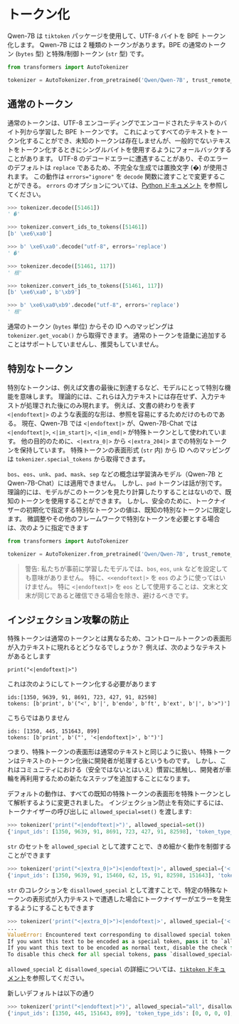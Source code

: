 # トークン化

Qwen-7B は `tiktoken` パッケージを使用して、UTF-8 バイトを BPE トークン化します。
Qwen-7B には 2 種類のトークンがあります。BPE の通常のトークン (`bytes` 型) と特殊/制御トークン (`str` 型) です。

```python
from transformers import AutoTokenizer

tokenizer = AutoTokenizer.from_pretrained('Qwen/Qwen-7B', trust_remote_code=True)
```

## 通常のトークン

通常のトークンは、UTF-8 エンコーディングでエンコードされたテキストのバイト列から学習した BPE トークンです。
これによってすべてのテキストをトークン化することができ、未知のトークンは存在しませんが、一般的でないテキストをトークン化するときにシングルバイトを使用するようにフォールバックすることがあります。
UTF-8 のデコードエラーに遭遇することがあり、そのエラーのデフォルトは `replace` であるため、不完全な生成では置換文字 (�) が使用されます。
この動作は `errors="ignore"` を `decode` 関数に渡すことで変更することができる。
`errors` のオプションについては、[Python ドキュメント](https://docs.python.org/3/library/stdtypes.html#bytes.decode) を参照してください。

```python
>>> tokenizer.decode([51461])
' �'

>>> tokenizer.convert_ids_to_tokens([51461])
[b' \xe6\xa0']

>>> b' \xe6\xa0'.decode("utf-8", errors='replace')
' �'

>>> tokenizer.decode([51461, 117])
' 根'

>>> tokenizer.convert_ids_to_tokens([51461, 117])
[b' \xe6\xa0', b'\xb9']

>>> b' \xe6\xa0\xb9'.decode("utf-8", errors='replace')
' 根'
```

通常のトークン (`bytes` 単位) からその ID へのマッピングは `tokenizer.get_vocab()` から取得できます。
通常のトークンを語彙に追加することはサポートしていませんし、推奨もしていません。

## 特別なトークン

特別なトークンは、例えば文書の最後に到達するなど、モデルにとって特別な機能を意味します。
理論的には、これらは入力テキストには存在せず、入力テキストが処理された後にのみ現れます。
例えば、文書の終わりを表す `<|endoftext|>` のような表面的な形は、参照を容易にするためだけのものである。
現在、Qwen-7B では `<|endoftext|>` が、Qwen-7B-Chat では `<|endoftext|>`, `<|im_start|>`, `<|im_end|>` が特殊トークンとして使われています。
他の目的のために、`<|extra_0|>` から `<|extra_204|>` までの特別なトークンを保持しています。
特殊トークンの表面形式 (`str` 内) から ID へのマッピングは `tokenizer.special_tokens` から取得できます。

`bos`、`eos`、`unk`、`pad`、`mask`、`sep` などの概念は学習済みモデル（Qwen-7B と Qwen-7B-Chat）には適用できません。
しかし、`pad` トークンは話が別です。理論的には、モデルがこのトークンを見たり計算したりすることはないので、既知のトークンを使用することができます。
しかし、安全のために、トークナイザーの初期化で指定する特別なトークンの値は、既知の特別なトークンに限定します。
微調整やその他のフレームワークで特別なトークンを必要とする場合は、次のように指定できます

```python
from transformers import AutoTokenizer

tokenizer = AutoTokenizer.from_pretrained('Qwen/Qwen-7B', trust_remote_code=True, pad_token='<|endoftext|>')
```

> 警告: 私たちが事前に学習したモデルでは、`bos`, `eos`, `unk` などを設定しても意味がありません。
> 特に、`<<endoftext|>` を `eos` のように使ってはいけません。
> 特に `<|endoftext|>` を `eos` として使用することは、文末と文末が同じであると確信できる場合を除き、避けるべきです。

## インジェクション攻撃の防止

特殊トークンは通常のトークンとは異なるため、コントロールトークンの表面形が入力テキストに現れるとどうなるでしょうか？
例えば、次のようなテキストがあるとします

```
print("<|endoftext|>")
```

これは次のようにしてトークン化する必要があります

```
ids:[1350, 9639, 91, 8691, 723, 427, 91, 82598]
tokens: [b'print', b'("<', b'|', b'endo', b'ft', b'ext', b'|', b'>")']
```

こちらではありません

```
ids: [1350, 445, 151643, 899]
tokens: [b'print', b'("', '<|endoftext|>', b'")']
```

つまり、特殊トークンの表面形は通常のテキストと同じように扱い、特殊トークンはテキストのトークン化後に開発者が処理するというものです。
しかし、これはコミュニティにおける（安全ではないとはいえ）慣習に抵触し、開発者が車輪を再利用するための新たなステップを追加することになります。

デフォルトの動作は、すべての既知の特殊トークンの表面形を特殊トークンとして解析するように変更されました。
インジェクション防止を有効にするには、トークナイザーの呼び出しに `allowed_special=set()` を渡します:

```python
>>> tokenizer('print("<|endoftext|>")', allowed_special=set())
{'input_ids': [1350, 9639, 91, 8691, 723, 427, 91, 82598], 'token_type_ids': [0, 0, 0, 0, 0, 0, 0, 0], 'attention_mask': [1, 1, 1, 1, 1, 1, 1, 1]}
```

`str` のセットを `allowed_special` として渡すことで、きめ細かく動作を制御することができます

```python
>>> tokenizer('print("<|extra_0|>")<|endoftext|>', allowed_special={'<|endoftext|>'})
{'input_ids': [1350, 9639, 91, 15460, 62, 15, 91, 82598, 151643], 'token_type_ids': [0, 0, 0, 0, 0, 0, 0, 0, 0], 'attention_mask': [1, 1, 1, 1, 1, 1, 1, 1, 1]}
```

`str` のコレクションを `disallowed_special` として渡すことで、特定の特殊なトークンの表形式が入力テキストで遭遇した場合にトークナイザーがエラーを発生するようにすることもできます

```python
>>> tokenizer('print("<|extra_0|>")<|endoftext|>', allowed_special={'<|endoftext|>'}, disallowed_special=('<|extra_0|>', ))
...
ValueError: Encountered text corresponding to disallowed special token '<|extra_0|>'.
If you want this text to be encoded as a special token, pass it to `allowed_special`, e.g. `allowed_special={'<|extra_0|>', ...}`.
If you want this text to be encoded as normal text, disable the check for this token by passing `disallowed_special=(enc.special_tokens_set - {'<|extra_0|>'})`.
To disable this check for all special tokens, pass `disallowed_special=()`.
```

`allowed_special` と `disallowed_special` の詳細については、[`tiktoken` ドキュメント](https://github.com/openai/tiktoken/blob/095924e02c85617df6889698d94515f91666c7ea/tiktoken/core.py#L75)を参照してください。

新しいデフォルトは以下の通り

```python
>>> tokenizer('print("<|endoftext|>")', allowed_special="all", disallowed_special=())
{'input_ids': [1350, 445, 151643, 899], 'token_type_ids': [0, 0, 0, 0], 'attention_mask': [1, 1, 1, 1]}
```

